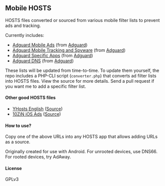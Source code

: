 ## Mobile HOSTS

HOSTS files converted or sourced from various mobile filter lists to prevent ads and tracking.

Currently includes:
- [Adguard Mobile Ads](https://raw.githubusercontent.com/r-a-y/mobile-hosts/master/AdguardMobileAds.txt) (from [Adguard](https://github.com/AdguardTeam/AdguardFilters/blob/master/MobileFilter/sections/adservers.txt))
- [Adguard Mobile Tracking and Spyware](https://raw.githubusercontent.com/r-a-y/mobile-hosts/master/AdguardMobileSpyware.txt) (from [Adguard](https://github.com/AdguardTeam/AdguardFilters/blob/master/MobileFilter/sections/spyware.txt))
- [Adguard Specific Apps](https://raw.githubusercontent.com/r-a-y/mobile-hosts/master/AdguardApps.txt) (from [Adguard](https://github.com/AdguardTeam/AdguardFilters/blob/master/MobileFilter/sections/specific_app.txt))
- [Adguard DNS](https://raw.githubusercontent.com/r-a-y/mobile-hosts/master/AdguardDNS.txt) (from [Adguard](https://filters.adtidy.org/extension/chromium/filters/15.txt))

These lists will be updated from time-to-time.  To update them yourself, the repo includes a PHP-CLI script (`converter.php`) that converts ad filter lists into HOSTS files.  View the source for more details.  Send a pull request if you want me to add a specific filter list.

#### Other good HOSTS files
- [YHosts English](https://raw.githubusercontent.com/vokins/yhosts/master/data/union/en.txt) ([Source](https://github.com/vokins/yhosts/blob/master/data/union/en.txt))
- [10ZiN iOS Ads](https://raw.githubusercontent.com/10ZiN/10ZiN.github.io/master/downloads/iOSAds.txt) ([Source](https://github.com/10ZiN/10ZiN.github.io/blob/master/downloads/iOSAds.txt))

#### How to use?

Copy one of the above URLs into any HOSTS app that allows adding URLs as a source.

Originally created for use with Android.  For unrooted devices, use DNS66.  For rooted devices, try AdAway.


#### License

GPLv3
